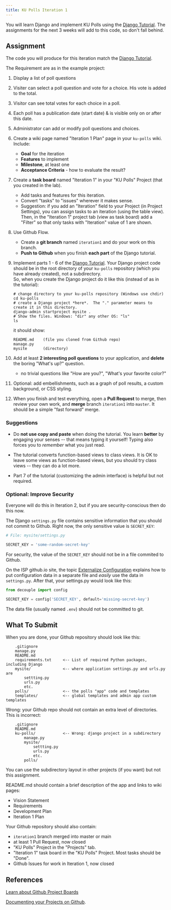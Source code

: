 ```yaml
---
title: KU Polls Iteration 1
---
```


You will learn Django and implement KU Polls using the [Django Tutorial][django-tutorial].
The assignments for the next 3 weeks will add to this code, so don't fall behind.

## Assignment 

The code you will produce for this iteration match the [Django Tutorial][django-tutorial].

The Requirement are as in the example project:
1. Display a list of poll questions
2. Visiter can select a poll question and vote for a choice. His vote is added to the total.
3. Visitor can see total votes for each choice in a poll.
4. Each poll has a publication date (start date) & is visible only on or after this date.
5. Administrator can add or modify poll questions and choices.

1. Create a wiki page named "Iteration 1 Plan" page in your `ku-polls` wiki. Include:
   - **Goal** for the iteration
   - **Features** to implement
   - **Milestone**, at least one
   - **Acceptance Criteria** - how to evaluate the result?

2. Create a **task board** named "Iteration 1" in your "KU Polls" Project (that you created in the lab).
   - Add tasks and features for this iteration.
   - Convert "tasks" to "issues" wherever it makes sense.
   - Suggestion: if you add an "Iteration" field to your Project (in Project Settings), you can assign tasks to an iteration (using the table view).  Then, in the "Iteration 1" project tab (view as task board) add a "Filter" so that only tasks with "Iteration" value of 1 are shown.

3. Use Github Flow.
   - Create a **git branch** named `iteration1` and do your work on this branch.
   - **Push to Github** when you finish **each part** of the Django tutorial. 

4. Implement parts 1 - 6 of the [Django Tutorial][django-tutorial].
   Your Django project code should be in the root directory of your `ku-polls` repository (which you have already created), not a subdirectory.    
   So, when you create the Django project do it like this (instead of as in the tutorial):
   ```
   # change directory to your ku-polls repository (Windows use chdir)
   cd ku-polls
   # create a Django project *here*.  The "." parameter means to create it in this directory.
   django-admin startproject mysite .
   # Show the files. Windows: "dir" any other OS: "ls"
   ls
   ```
   it should show:
   ```
   README.md    (file you cloned from Github repo)
   manage.py
   mysite       (directory)
   ```

5. Add at least **2 interesting poll questions** to your application, and **delete** the boring "What's up?" question.
   - no trivial questions like "How are you?", "What's your favorite color?"

6. Optional: add embellishments, such as a graph of poll results, a custom background, or CSS styling.

7. When you finish and test everything, open a **Pull Request** to merge, then review your own work, and **merge** branch `iteration1` into `master`. It should be a simple "fast forward" merge.


### Suggestions

- Do **not use copy and paste** when doing the tutorial. You learn **better** by engaging your senses -- that means typing it yourself! Typing also forces you to *remember* what you just read.

- The tutorial converts function-based views to class views.  It is OK to leave some views as function-based views, but you should try class views -- they can do a lot more.
- Part 7 of the tutorial (customizing the admin interface) is helpful but not required.

### Optional: Improve Security

Everyone will do this in Iteration 2, but if you are security-conscious then do this now.

The Django `settings.py` file contains sensitive information that you should not commit to Github.  Right now, the only sensitive value is `SECRET_KEY`:

```python
# File: mysite/settings.py

SECRET_KEY = 'some-random-secret-key'
```

For security, the value of the `SECRET_KEY` should not be in a file commited to Github.  

On the ISP github.io site, the topic [Externalize Configuration][] explains how
to put configuration data in a separate file and *easily* use the data 
in `settings.py`.  After that, your settings.py would look like this:

```python
from decouple import config

SECRET_KEY = config('SECRET_KEY', default='missing-secret-key') 
```

The data file (usually named `.env`) should not be committed to git.

[Externalize Configuration]: https://cpske.github.io/ISP/django/external-configuration


## What To Submit

When you are done, your Github repository should look like this:
```
    .gitignore
    manage.py
    README.md
    requirements.txt     <-- List of required Python packages, including Django
    mysite/              <-- where application settings.py and urls.py are
        settting.py
        urls.py
        etc.
    polls/               <-- the polls "app" code and templates
    templates/           <-- global templates and admin app custom templates
```

Wrong: your Github repo should not contain an extra level of directories.    
This is incorrect:
```
    .gitignore
    README.md
    ku-polls/            <-- Wrong: django project in a subdirectory
        manage.py
        mysite/
            settting.py
            urls.py
            etc.
        polls/               
```
You can use the subdirectory layout in other projects (if you want) but not this assignment.

README.md should contain a brief description of the app and links to wiki pages:

- Vision Statement
- Requirements
- Development Plan
- Iteration 1 Plan

Your Github repository should also contain:

- `iteration1` branch merged into master or main
- at least 1 Pull Request, now closed
- "KU Polls" Project in the "Projects" tab.
- "Iteration 1" task board in the "KU Polls" Project.  Most tasks should be "Done".
- Github Issues for work in Iteration 1, now closed

## References

[Learn about Github Project Boards](https://docs.github.com/en/issues/planning-and-tracking-with-projects/learning-about-projects/about-projects)

[Documenting your Projects on Github](https://guides.github.com/features/wikis/). 

[django-tutorial]: https://docs.djangoproject.com/en/4.1/intro/tutorial01/
